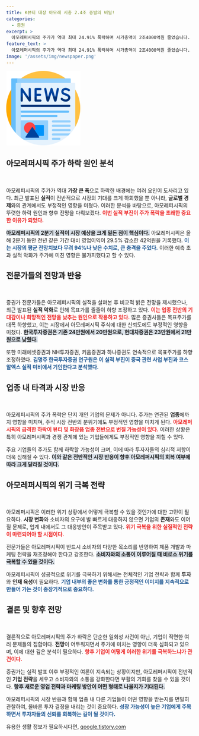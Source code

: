 ```yaml
---
title: K뷰티 대장 아모레 시총 2.4조 증발의 비밀!
categories:
  - 증권
excerpt: >
  아모레퍼시픽의 주가가 역대 최대 24.91% 폭락하며 시가총액이 2조4000억원 줄었습니다. 2분기 실적이 시장 전망치를 크게 하회하자 증권가 목표가도 줄줄이 하향 조정되고 있습니다. 과연 아모레퍼시픽의 미래는? 클릭해 확인하세요!
feature_text: >
  아모레퍼시픽의 주가가 역대 최대 24.91% 폭락하며 시가총액이 2조4000억원 줄었습니다. 2분기 실적이 시장 전망치를 크게 하회하자 증권가 목표가도 줄줄이 하향 조정되고 있습니다. 과연 아모레퍼시픽의 미래는? 클릭해 확인하세요!
image: '/assets/img/newspaper.png'
---
```


<p><img src="/assets/img/newspaper.png" alt="kimp 속보" /></p>

<h2 data-ke-size="size26">아모레퍼시픽 주가 하락 원인 분석</h2>

<p data-ke-size="size16">&nbsp;</p>

<p>아모레퍼시픽의 주가가 역대 <b>가장 큰 폭</b>으로 하락한 배경에는 여러 요인이 도사리고 있다. 최근 발표된 <b>실적</b>이 전반적으로 시장의 기대를 크게 하회했을 뿐 아니라, <b>글로벌 경제</b>와의 관계에서도 부정적인 영향을 미쳤다. 이러한 분석을 바탕으로, 아모레퍼시픽의 뚜렷한 하락 원인과 향후 전망을 다뤄보겠다. <b><span style="color: #ee2323;">이번 실적 부진이 주가 폭락을 초래한 중요한 이유가 되었다.</span></b></p>

<p><b><span style="background-color: #21538527;">아모레퍼시픽의 2분기 실적이 시장 예상을 크게 밑돈 점이 핵심이다.</span></b> 아모레퍼시픽은 올해 2분기 동안 전년 같은 기간 대비 영업이익이 29.5% 감소한 42억원을 기록했다. <b><span style="color: #1a5490;">이는 시장의 평균 전망치보다 무려 94%나 낮은 수치로, 큰 충격을 주었다.</span></b> 이러한 예측 초과 실적 악화가 주가에 미친 영향은 불가피했다고 할 수 있다.</p>

<h2 data-ke-size="size26">전문가들의 전망과 반응</h2>

<p data-ke-size="size16">&nbsp;</p>

<p>증권가 전문가들은 아모레퍼시픽의 실적을 살펴본 후 비교적 밝은 전망을 제시했으나, 최근 발표된 <b>실적 악화</b>로 인해 목표가를 줄줄이 하향 조정하고 있다. <b><span style="color: #ee2323;">이는 업종 전반의 기대감이나 희망적인 전망을 낮추는 원인으로 작용하고 있다.</span></b> 많은 증권사들은 목표주가를 대폭 하향했고, 이는 시장에서 아모레퍼시픽 주식에 대한 신뢰도에도 부정적인 영향을 미쳤다. <b><span style="background-color: #21538527;">한국투자증권은 기존 24만원에서 20만원으로, 현대차증권은 23만원에서 21만원으로 낮췄다.</span></b></p>

<p>또한 미래에셋증권과 NH투자증권, 키움증권과 하나증권도 연속적으로 목표주가를 하향 조정하였다. <b><span style="color: #1a5490;">김명주 한국투자증권 연구원은 이 실적 부진이 중국 관련 사업 부진과 코스알엑스 실적 미비에서 기인한다고 분석했다.</span></b></p>

<h2 data-ke-size="size26">업종 내 타격과 시장 반응</h2>

<p data-ke-size="size16">&nbsp;</p>

<p>아모레퍼시픽의 주가 폭락은 단지 개인 기업의 문제가 아니다. 주가는 연관된 <b>업종</b>에까지 영향을 미치며, 주식 시장 전반의 분위기에도 부정적인 영향을 미치게 된다. <b><span style="color: #ee2323;">아모레퍼시픽의 급격한 하락이 뷰티 및 화장품 업종 전반으로 번질 가능성이 있다.</span></b> 이러한 상황은 특히 아모레퍼시픽과 경쟁 관계에 있는 기업들에게도 부정적인 영향을 끼칠 수 있다.</p>

<p>주요 기업들의 주가도 함께 하락할 가능성이 크며, 이에 따라 투자자들의 심리적 저항이 더욱 심해질 수 있다. <b><span style="background-color: #21538527;">이와 같은 전반적인 시장 반응이 향후 아모레퍼시픽의 회복 여부에 따라 크게 달라질 것이다.</span></b></p>

<h2 data-ke-size="size26">아모레퍼시픽의 위기 극복 전략</h2>

<p data-ke-size="size16">&nbsp;</p>

<p>아모레퍼시픽은 이러한 위기 상황에서 어떻게 극복할 수 있을 것인가에 대한 고민이 필요하다. <b>시장 변화</b>와 소비자의 요구에 발 빠르게 대응하지 않으면 기업의 <b>존재</b>와도 이어질 문제로, 업계 내에서도 그 대응방안이 주목받고 있다. <b><span style="color: #ee2323;">위기 극복을 위한 실질적인 전략이 마련되어야 할 시점이다.</span></b></p>

<p>전문가들은 아모레퍼시픽이 반드시 소비자의 다양한 목소리를 반영하여 제품 개발과 마케팅 전략을 재조정해야 한다고 강조한다. <b><span style="background-color: #21538527;">소비자와의 소통이 이루어질 때 비로소 위기를 극복할 수 있을 것이다.</span></b></p>

<p>아모레퍼시픽이 성공적으로 위기를 극복하기 위해서는 전체적인 기업 전략과 함께 <b>투자</b>와 <b>인재 육성</b>이 필요하다. <b><span style="color: #1a5490;">기업 내부의 좋은 변화를 통한 긍정적인 이미지를 지속적으로 만들어 가는 것이 중장기적으로 중요하다.</span></b></p>

<h2 data-ke-size="size26">결론 및 향후 전망</h2>

<p data-ke-size="size16">&nbsp;</p>

<p>결론적으로 아모레퍼시픽의 주가 하락은 단순한 일회성 사건이 아닌, 기업이 직면한 여러 문제들의 집합이다. <b>전망</b>이 어두워지면서 주가에 미치는 영향이 더욱 심화되고 있으며, 이에 대한 깊은 분석이 필요하다. <b><span style="color: #ee2323;">향후 기업이 어떻게 이러한 위기를 극복하느냐가 관건이다.</span></b></p>

<p>증권가는 실적 발표 이후 부정적인 여론이 지속되는 상황이지만, 아모레퍼시픽이 전반적인 <b>기업 전략</b>을 세우고 소비자와의 소통을 강화한다면 부활의 기회를 찾을 수 있을 것이다. <b><span style="background-color: #21538527;">향후 새로운 영업 전략과 마케팅 방안이 어떤 형태로 나올지가 기대된다.</span></b></p>

<p>아모레퍼시픽의 시장 반응과 함께 업종 내 다른 기업들이 어떤 영향을 받는지를 면밀히 관찰하여, 올바른 투자 결정을 내리는 것이 중요하다. <b><span style="color: #1a5490;">성장 가능성이 높은 기업에게 주목하면서 투자자들의 신뢰를 회복하는 길이 될 것이다.</span></b></p>
유용한 생활 정보가 필요하시다면, <a href="https://qoogle.tistory.com" rel="dofollow">qoogle.tistory.com</a>



